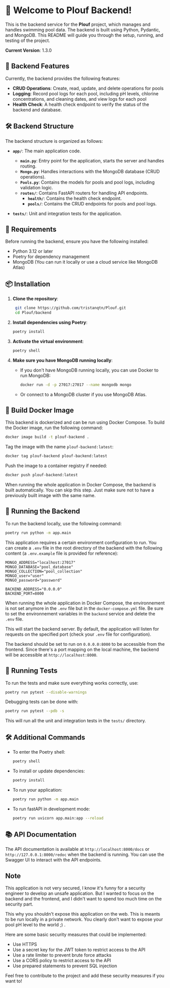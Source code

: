 # 🌊 Welcome to Plouf Backend!

This is the backend service for the **Plouf** project, which manages and handles swimming pool data. The backend is built using Python, Pydantic, and MongoDB. This README will guide you through the setup, running, and testing of the project.

**Current Version**: 1.3.0

## 🚀 Backend Features

Currently, the backend provides the following features:

- **CRUD Operations**: Create, read, update, and delete operations for pools
- **Logging**: Record pool logs for each pool, including pH levels, chlorine concentrations, and cleaning dates, and view logs for each pool
- **Health Check**: A health check endpoint to verify the status of the backend and database.

## 🛠️ Backend Structure

The backend structure is organized as follows:

- **`app/`**: The main application code.

  - **`main.py`**: Entry point for the application, starts the server and handles routing.
  - **`Mongo.py`**: Handles interactions with the MongoDB database (CRUD operations).
  - **`Pools.py`**: Contains the models for pools and pool logs, including validation logic.
  - **`routes/`**: Contains FastAPI routers for handling API endpoints.
    - **`health/`**: Contains the health check endpoint.
    - **`pools/`**: Contains the CRUD endpoints for pools and pool logs.

- **`tests/`**: Unit and integration tests for the application.

## 📝 Requirements

Before running the backend, ensure you have the following installed:

- Python 3.12 or later
- Poetry for dependency management
- MongoDB (You can run it locally or use a cloud service like MongoDB Atlas)

## 📦 Installation

1. **Clone the repository**:

   ```bash
    git clone https://github.com/tristanqtn/Plouf.git
    cd Plouf/backend
   ```

2. **Install dependencies using Poetry**:

   ```bash
   poetry install
   ```

3. **Activate the virtual environment**:

   ```bash
   poetry shell
   ```

4. **Make sure you have MongoDB running locally**:
   - If you don't have MongoDB running locally, you can use Docker to run MongoDB:
     ```bash
     docker run -d -p 27017:27017 --name mongodb mongo
     ```
   - Or connect to a MongoDB cluster if you use MongoDB Atlas.

## 🐳 Build Docker Image

This backend is dockerized and can be run using Docker Compose. To build the Docker image, run the following command:

```bash
docker image build -t plouf-backend .
```

Tag the image with the name `plouf-backend:latest`:

```bash
docker tag plouf-backend plouf-backend:latest
```

Push the image to a container registry if needed:

```bash
docker push plouf-backend:latest
```

When running the whole application in Docker Compose, the backend is built automatically. You can skip this step. Just make sure not to have a previously built image with the same name.

## 🚀 Running the Backend

To run the backend locally, use the following command:

```bash
poetry run python -m app.main
```

This application requires a certain environment configuration to run. You can create a `.env` file in the root directory of the backend with the following content (a `.env.example` file is provided for reference):

```plaintext
MONGO_ADDRESS="localhost:27017"
MONGO_DATABASE="pool_database"
MONGO_COLLECTION="pool_collection"
MONGO_user="user"
MONGO_password="password"

BACKEND_ADDRESS="0.0.0.0"
BACKEND_PORT=8000
```

When running the whole application in Docker Compose, the environnement is not set anymore in the `.env` file but in the `docker-compose.yml` file. Be sure to set the environnement variables in the `backend` service and delete the `.env` file.

This will start the backend server. By default, the application will listen for requests on the specified port (check your `.env` file for configuration).

The backend should be set to run on `0.0.0.0:8000` to be accessible from the frontend. Since there's a port mapping on the local machine, the backend will be accessible at `http://localhost:8000`.

## 🧪 Running Tests

To run the tests and make sure everything works correctly, use:

```bash
poetry run pytest --disable-warnings
```

Debugging tests can be done with:

```bash
poetry run pytest --pdb -s
```

This will run all the unit and integration tests in the `tests/` directory.

## 🛠️ Additional Commands

- To enter the Poetry shell:

  ```bash
  poetry shell
  ```

- To install or update dependencies:

  ```bash
  poetry install
  ```

- To run your application:

  ```bash
  poetry run python -m app.main
  ```

- To run fastAPI in development mode:
  ```bash
  poetry run uvicorn app.main:app --reload
  ```

## 📚 API Documentation

The API documentation is available at `http://localhost:8000/docs` or `http://127.0.0.1:8000/redoc` when the backend is running. You can use the Swagger UI to interact with the API endpoints.

## Note

This application is not very secured, I know it's funny for a security engineer to develop an unsafe application. But I wanted to focus on the backend and the frontend, and I didn't want to spend too much time on the security part.

This why you shouldn't expose this application on the web. This is meants to be run locally in a private network. You clearly don't want to expose your pool pH level to the world ;) .

Here are some basic security measures that could be implemented:

- Use HTTPS
- Use a secret key for the JWT token to restrict access to the API
- Use a rate limiter to prevent brute force attacks
- Use a CORS policy to restrict access to the API
- Use prepared statements to prevent SQL injection

Feel free to contribute to the project and add these security measures if you want to!
